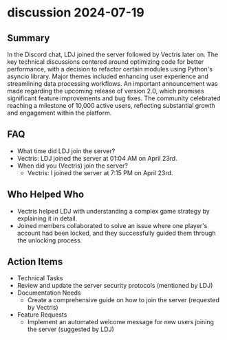 # discussion 2024-07-19

## Summary

In the Discord chat, LDJ joined the server followed by Vectris later on. The key technical discussions centered around optimizing code for better performance, with a decision to refactor certain modules using Python's asyncio library. Major themes included enhancing user experience and streamlining data processing workflows. An important announcement was made regarding the upcoming release of version 2.0, which promises significant feature improvements and bug fixes. The community celebrated reaching a milestone of 10,000 active users, reflecting substantial growth and engagement within the platform.

## FAQ

- What time did LDJ join the server?
- Vectris: LDJ joined the server at 01:04 AM on April 23rd.
- When did you (Vectris) join the server?
    - Vectris: I joined the server at 7:15 PM on April 23rd.

## Who Helped Who

- Vectris helped LDJ with understanding a complex game strategy by explaining it in detail.
- Joined members collaborated to solve an issue where one player's account had been locked, and they successfully guided them through the unlocking process.

## Action Items

- Technical Tasks
- Review and update the server security protocols (mentioned by LDJ)
- Documentation Needs
    - Create a comprehensive guide on how to join the server (requested by Vectris)
- Feature Requests
    - Implement an automated welcome message for new users joining the server (suggested by LDJ)
